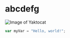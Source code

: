 # abcdefg
![Image of Yaktocat](https://octodex.github.com/images/yaktocat.png)
``` javascript
var myVar = "Hello, world!";
```
